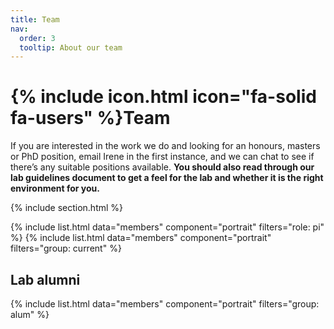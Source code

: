 ```yaml
---
title: Team
nav:
  order: 3
  tooltip: About our team
---
```


# {% include icon.html icon="fa-solid fa-users" %}Team

If you are interested in the work we do and looking for an honours, masters or PhD position, email Irene in the first instance, and we can chat to see if there’s any suitable positions available. **You should also read through our lab guidelines document to get a feel for the lab and whether it is the right environment for you.**

{% include section.html %}

{% include list.html data="members" component="portrait" filters="role: pi" %}
{% include list.html data="members" component="portrait" filters="group: current" %}

## Lab alumni

{% include list.html data="members" component="portrait" filters="group: alum" %}
